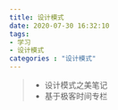 ```yaml
---
title: 设计模式
date: 2020-07-30 16:32:10
tags:
- 学习
- 设计模式
categories : "设计模式"
---
```


> - 设计模式之美笔记
> - 基于极客时间专栏

<!-- more-->